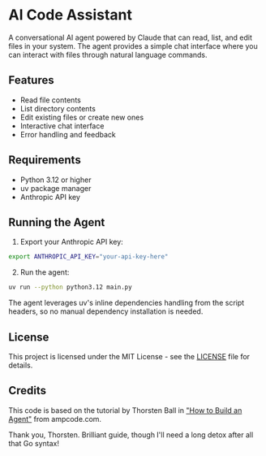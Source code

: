 # AI Code Assistant

A conversational AI agent powered by Claude that can read, list, and edit files in your system. The agent provides a simple chat interface where you can interact with files through natural language commands.

## Features

- Read file contents
- List directory contents
- Edit existing files or create new ones
- Interactive chat interface
- Error handling and feedback

## Requirements

- Python 3.12 or higher
- uv package manager
- Anthropic API key

## Running the Agent

1. Export your Anthropic API key:

```bash
export ANTHROPIC_API_KEY="your-api-key-here"
```

2. Run the agent:

```bash
uv run --python python3.12 main.py
```

The agent leverages uv's inline dependencies handling from the script headers, so no manual dependency installation is needed.

## License

This project is licensed under the MIT License - see the [LICENSE](LICENSE) file for details.

## Credits

This code is based on the tutorial by Thorsten Ball in ["How to Build an Agent"](https://ampcode.com/how-to-build-an-agent) from ampcode.com.

Thank you, Thorsten. Brilliant guide, though I'll need a long detox after all that Go syntax!
